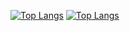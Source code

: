 [![Top Langs](https://github-readme-stats.vercel.app/api/top-langs/?username=u-Kuro&hide_border=true&bg_color=0d1117&title_color=f0f6fc&text_color=f0f6fc&border_color=3d4443&layout=normal&langs_count=8&custom_title=‎Most+Used+Languages&size_weight=0.5&count_weight=0.5&card_width=295&border_radius=6&hide_progress=false)](https://github.com/u-Kuro) [![Top Langs](https://github-readme-stats.vercel.app/api/top-langs/?username=u-Kuro&hide_title=true&hide_border=true&bg_color=0d1117&title_color=0d1117&text_color=f0f6fc&border_color=3d4443&layout=pie&langs_count=10&custom_title=‎______________________________&size_weight=0.5&count_weight=0.5&card_width=310&border_radius=6&hide_progress=false)](https://github.com/u-Kuro)
